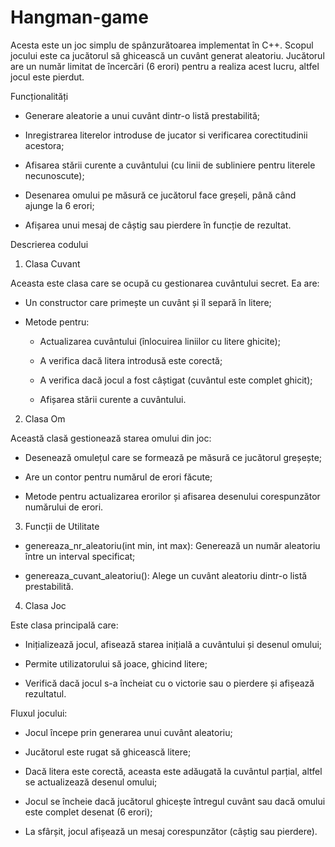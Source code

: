 # Hangman-game
Acesta este un joc simplu de spânzurătoarea implementat în C++. Scopul jocului este ca jucătorul să ghicească un cuvânt generat aleatoriu. Jucătorul are un număr limitat de încercări (6 erori) pentru a realiza acest lucru, altfel jocul este pierdut.

Funcționalități

- Generare aleatorie a unui cuvânt dintr-o listă prestabilită;

- Inregistrarea literelor introduse de jucator si verificarea corectitudinii acestora;

- Afisarea stării curente a cuvântului (cu linii de subliniere pentru literele necunoscute);

- Desenarea omului pe măsură ce jucătorul face greșeli, până când ajunge la 6 erori;

- Afișarea unui mesaj de câștig sau pierdere în funcție de rezultat.

Descrierea codului
1. Clasa Cuvant

Aceasta este clasa care se ocupă cu gestionarea cuvântului secret. Ea are:

- Un constructor care primește un cuvânt și îl separă în litere;

- Metode pentru:

  - Actualizarea cuvântului (înlocuirea liniilor cu litere ghicite);

  - A verifica dacă litera introdusă este corectă;

  - A verifica dacă jocul a fost câștigat (cuvântul este complet ghicit);

  - Afișarea stării curente a cuvântului.

2. Clasa Om

Această clasă gestionează starea omului din joc:

- Desenează omulețul care se formează pe măsură ce jucătorul greșește;

- Are un contor pentru numărul de erori făcute;

 - Metode pentru actualizarea erorilor și afisarea desenului corespunzător numărului de erori.

3. Funcții de Utilitate
   
- genereaza_nr_aleatoriu(int min, int max): Generează un număr aleatoriu între un interval specificat;

- genereaza_cuvant_aleatoriu(): Alege un cuvânt aleatoriu dintr-o listă prestabilită.

4. Clasa Joc

Este clasa principală care:

- Inițializează jocul, afisează starea inițială a cuvântului și desenul omului;

- Permite utilizatorului să joace, ghicind litere;

- Verifică dacă jocul s-a încheiat cu o victorie sau o pierdere și afișează rezultatul.
  

Fluxul jocului:

- Jocul începe prin generarea unui cuvânt aleatoriu;

- Jucătorul este rugat să ghicească litere;

- Dacă litera este corectă, aceasta este adăugată la cuvântul parțial, altfel se actualizează desenul omului;

- Jocul se încheie dacă jucătorul ghicește întregul cuvânt sau dacă omului este complet desenat (6 erori);

- La sfârșit, jocul afișează un mesaj corespunzător (câștig sau pierdere).

